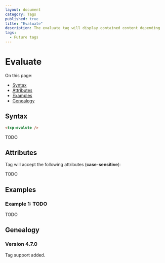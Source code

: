 ```yaml
---
layout: document
category: Tags
published: true
title: "Evaluate"
description: The evaluate tag will display contained content depending on the evaluation context given.
tags:
  - Future tags
---
```


# Evaluate

On this page:

* [Syntax](#syntax)
* [Attributes](#attributes)
* [Examples](#examples)
* [Genealogy](#genealogy)

## Syntax

~~~ html
<txp:evalute />
~~~

TODO

## Attributes

Tag will accept the following attributes (**case-sensitive**):

TODO

## Examples

### Example 1: TODO

TODO

## Genealogy

### Version 4.7.0

Tag support added.
